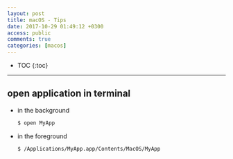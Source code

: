 ```yaml
---
layout: post
title: macOS - Tips
date: 2017-10-29 01:49:12 +0300
access: public
comments: true
categories: [macos]
---
```


<!-- more -->

* TOC
{:toc}
<hr>

## open application in terminal

- in the background

  ```sh
  $ open MyApp
  ```

- in the foreground

  ```sh
  $ /Applications/MyApp.app/Contents/MacOS/MyApp
  ```
